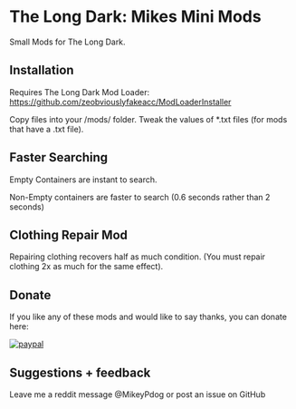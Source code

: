 # The Long Dark: Mikes Mini Mods

Small Mods for The Long Dark.

## Installation

Requires The Long Dark Mod Loader: https://github.com/zeobviouslyfakeacc/ModLoaderInstaller

Copy files into your /mods/ folder. Tweak the values of *.txt files (for mods that have a .txt file).

## Faster Searching

Empty Containers are instant to search.

Non-Empty containers are faster to search (0.6 seconds rather than 2 seconds)

## Clothing Repair Mod

Repairing clothing recovers half as much condition. (You must repair clothing 2x as much for the same effect).

## Donate

If you like any of these mods and would like to say thanks, you can donate here:

[![paypal](https://www.paypalobjects.com/en_US/i/btn/btn_donateCC_LG.gif)](https://www.paypal.com/cgi-bin/webscr?cmd=_s-xclick&hosted_button_id=B4MTA4JTM8YZN)

## Suggestions + feedback

Leave me a reddit message @MikeyPdog or post an issue on GitHub 